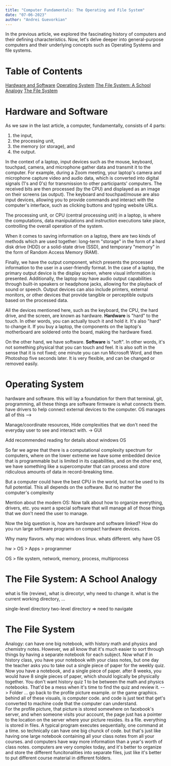 ```yaml
---
title: "Computer Fundamentals: The Operating and File System"
date: "07-06-2023"
author: "Andrei Guevorkian"
---
```

In the previous article, we explored the fascinating history of computers and their defining characteristics. Now, let's delve deeper into general-purpose computers and their underlying concepts such as Operating Systems and file systems.

# Table of Contents

[Hardware and Software](#hardware-and-software)
[Operating System](#operating-system)
[The File System: A School Analogy](#the-file-system-a-school-analogy)
[The File System](#the-file-system)

# Hardware and Software

As we saw in the last article, a computer, fundamentally, consists of 4 parts:
1. the input, 
2. the processing unit, 
3. the memory (or storage), and 
4. the output.

In the context of a laptop, input devices such as the mouse, keyboard, touchpad, camera, and microphone gather data and transmit it to the computer. For example, during a Zoom meeting, your laptop's camera and microphone capture video and audio data, which is converted into digital signals (1's and 0's) for transmission to other participants' computers. The received bits are then processed (by the CPU) and displayed as an image on their screens (as output). The keyboard and touchpad/mouse are also input devices, allowing you to provide commands and interact with the computer's interface, such as clicking buttons and typing website URLs.

The processing unit, or CPU (central processing unit) in a laptop, is where the computations, data manipulations and instruction executions take place, controlling the overall operation of the system.

When it comes to saving information on a laptop, there are two kinds of methods which are used together: long-term "storage" in the form of a hard disk drive (HDD) or a solid-state drive (SSD), and temporary "memory" in the form of Random Access Memory (RAM).

Finally, we have the output component, which presents the processed information to the user in a user-friendly format. In the case of a laptop, the primary output device is the display screen, where visual information is presented. Additionally, the laptop may have audio output capabilities through built-in speakers or headphone jacks, allowing for the playback of sound or speech. Output devices can also include printers, external monitors, or other devices that provide tangible or perceptible outputs based on the processed data.

All the devices mentioned here, such as the keyboard, the CPU, the hard drive, and the screen, are known as hardware. **Hardware** is "hard" to the touch. In other words, you can actually touch it and hold it. It's also "hard" to change it. If you buy a laptop, the components on the laptop's motherboard are soldered onto the board, making the hardware fixed. 

On the other hand, we have software. **Software** is "soft". In other words, it's not something physical that you can touch and feel. It is also soft in the sense that it is not fixed; one minute you can run Microsoft Word, and then Photoshop five seconds later. It is very flexible, and can be changed or removed easily.

# Operating System

hardware and software. this will lay a foundation for them that terminal, git, programming, all these things are software
firmware is what connects them. have drivers to help connect external devices to the computer. OS manages all of this -->

Manage/coordinate resources, Hide complexities that we don't need the everyday user to see and interact with. -> GUI

Add recommended reading for details about windows OS

So far we agree that there is a computational complexity spectrum for computers, where on the lower extreme we have some embedded device that is programmable but is limited in its capabilities, and on the other end, we have something like a supercomputer that can process and store ridiculous amounts of data in record-breaking time.

But a computer could have the best CPU in the world, but not be used to its full potential. This all depends on the software.
But no matter the computer's complexity

Mention about the modern OS:
Now talk about how to organize everything, drivers, etc. you want a special software that will manage all of those things that we don't need the user to manage. 


Now the big question is, how are hardware and software linked? How do you run large software programs on compact hardware devices.

Why many flavors. why mac windows linux. whats different. why have OS

hw > OS > Apps > programmer

OS > file system, network, memory, process, multiprocess

# The File System: A School Analogy

what is file (review), what is direcotyr, why need to change it. what is the current working directory, ...

single-level directory
two-level directory => need to navigate

# The File System 
Analogy: can have one big notebook, with history math and physics and chemistry notes. However, we all know that it's much easier to sort through things by having a separate notebook for each subject.
Now what if in history class, you have your notebook with your class notes, but one day the teacher asks you to take out a single piece of paper for the weekly quiz. Now you have a notebook, and a single piece of paper. after 8 weeks, you would have 8 single pieces of paper, which should logically be physically together. You don't want history quiz 1 to be between the math and physics notebooks. That'd be a mess when it's time to find the quiz and review it. --> Folder ...
go back to the profile picture example. or the game graphics. behind all of these visuals, is computer code. and code is just text that get's converted to machine code that the computer can understand.  
For the profile picture, that picture is stored somewhere on facebook's server, and when someone visits your account, the page just has a pointer to the location on the server where your picture resides. its a file. everything is stored in files. A typical program executes sequentially, one command at a time. so technically can have one big chunck of code. but that's just like having one large notebook containing all your class notes from all your courses. and computers have way more information than a year's worth of class notes. computers are very complex today, and it's better to organize and store the different funcitonalities into separate files, just like it's better to put different course material in different folders.

